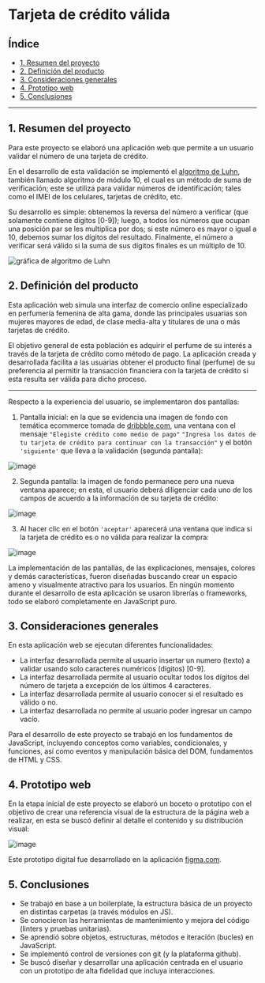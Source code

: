 # Tarjeta de crédito válida

## Índice

* [1. Resumen del proyecto](#1-resumen-del-proyecto)
* [2. Definición del producto](#2-definición-del-producto)
* [3. Consideraciones generales](#3-consideraciones-generales)
* [4. Prototipo web](#4-prototipo-web)
* [5. Conclusiones](#5-conclusiones) 


***

## 1. Resumen del proyecto

Para este proyecto se elaboró una aplicación web que permite a un usuario validar el número de una tarjeta de crédito. 

En el desarrollo de esta validación se implementó el [algoritmo de Luhn](https://es.wikipedia.org/wiki/Algoritmo_de_Luhn), también llamado algoritmo de módulo 10, el cual es un método de suma de verificación; este se utiliza para validar números de identificación; tales como el IMEI de los celulares, tarjetas de crédito, etc.

Su desarrollo es simple: obtenemos la reversa del número a verificar (que solamente contiene dígitos [0-9]); luego, a todos los números que ocupan una posición par se les multiplica por dos; si este número es mayor o igual a 10, debemos sumar los dígitos del resultado. Finalmente, el número a verificar será válido si la suma de sus dígitos finales es un múltiplo de 10.

![gráfica de algoritmo de Luhn](https://user-images.githubusercontent.com/12631491/217016579-865679e0-0949-4afd-b13f-d2ebba7a0c54.png)

## 2. Definición del producto

Esta aplicación web simula una interfaz de comercio online especializado en perfumería femenina de alta gama, donde las principales usuarias son mujeres mayores de edad, de clase media-alta y titulares de una o más tarjetas de crédito. 

El objetivo general de esta población es adquirir el perfume de su interés a través de la tarjeta de crédito como método de pago. La aplicación creada y desarrollada facilita a las usuarias obtener el producto final (perfume) de su preferencia al permitir la transacción financiera con la tarjeta de crédito si esta resulta ser válida para dicho proceso.  

***

Respecto a la experiencia del usuario, se implementaron dos pantallas: 
1. Pantalla inicial:  en la que se evidencia una imagen de fondo con temática ecommerce tomada de [dribbble.com](https://dribbble.com/shots/5408295-Beauty-Shop-Product-Details-Page), una ventana con el mensaje `"Elegiste crédito como medio de pago"` `"Ingresa los datos de tu tarjeta de crédito para continuar con la transacción"` y el botón `'siguiente'` que lleva a la validación (segunda pantalla):

![image](https://user-images.githubusercontent.com/129604876/235007499-52a1c5a2-44a0-4e30-b917-b391143afcf1.png)

2. Segunda pantalla: la imagen de fondo permanece pero una nueva ventana aparece; en esta, el usuario deberá diligenciar cada uno de los campos de acuerdo a la información de su tarjeta de crédito:

![image](https://user-images.githubusercontent.com/129604876/234461954-09873573-54b9-4d84-a5df-dc70452f8f55.png)

3. Al hacer clic en el botón `'aceptar'` aparecerá una ventana que indica si la tarjeta de crédito es o no válida para realizar la compra:

![image](https://user-images.githubusercontent.com/129604876/235009360-83538104-9cd3-4393-a762-7bed1a034747.png)


La implementación de las pantallas, de las explicaciones, mensajes, colores y demás características, fueron diseñadas buscando crear un espacio ameno y visualmente atractivo para los usuarios. En ningún momento durante el desarrollo de esta aplicación se usaron librerías o frameworks, todo se elaboró completamente en JavaScript puro.

## 3. Consideraciones generales

En esta aplicación web se ejecutan diferentes funcionalidades:
* La interfaz desarrollada permite al usuario insertar un numero (texto) a validar usando solo caracteres numéricos (dígitos) [0-9].  
* La interfaz desarrollada permite al usuario ocultar todos los dígitos del número de tarjeta a excepción de los últimos 4 caracteres.  
* La interfaz desarrollada permite al usuario conocer si el resultado es válido o no.  
* La interfaz desarrollada no permite al usuario poder ingresar un campo vacío.  

Para el desarrollo de este proyecto se trabajó en los fundamentos de JavaScript, incluyendo conceptos como variables, condicionales, y funciones, así como eventos y manipulación básica del DOM, fundamentos de HTML y CSS. 

## 4. Prototipo web

En la etapa inicial de este proyecto se elaboró un boceto o prototipo con el objetivo de crear una referencia visual de la estructura de la página web a realizar, en esta se buscó definir al detalle el contenido y su distribución visual:

![image](https://user-images.githubusercontent.com/129604876/235010338-44bdf3ff-c72a-41a5-8794-bc347c80794d.png)

Este prototipo digital fue desarrollado en la aplicación [figma.com](https://www.figma.com/file/kavvEYjK6ASLT2ktORsA4S/PROTOTIPO%E2%9C%A8%7C-Valid-Credit-Card?type=design&node-id=6%3A2&t=gWyYNDvWdeGUlzUZ-1).

## 5. Conclusiones

* Se trabajó en base a un boilerplate, la estructura básica de un proyecto en distintas carpetas (a través módulos en JS).
* Se conocieron las herramientas de mantenimiento y mejora del código (linters y pruebas unitarias).
* Se aprendió sobre objetos, estructuras, métodos e iteración (bucles) en JavaScript.
* Se implementó control de versiones con git (y la plataforma github).
* Se buscó diseñar y desarrollar una aplicación centrada en el usuario con un prototipo de alta fidelidad que incluya interacciones.
